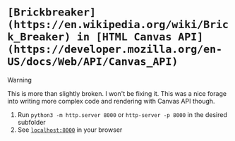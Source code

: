 # `[Brickbreaker](https://en.wikipedia.org/wiki/Brick_Breaker) in [HTML Canvas API](https://developer.mozilla.org/en-US/docs/Web/API/Canvas_API)`

> [!WARNING]
> This is more than slightly broken. I won't be fixing it. This was a nice forage into writing more complex code and rendering with Canvas API though.

1. Run `python3 -m http.server 8000` or `http-server -p 8000` in the desired subfolder
2. See [`localhost:8000`](http://localhost:8000) in your browser